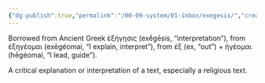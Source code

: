 ```yaml
---
{"dg-publish":true,"permalink":"/00-09-system/01-inbox/exegesis/","created":"2023-10-03","updated":"2024-02-16"}
---
```


Borrowed from Ancient Greek ἐξήγησις (exḗgēsis, “interpretation”), from ἐξηγέομαι (exēgéomai, “I explain, interpret”), from ἐξ (ex, “out”) + ἡγέομαι (hēgéomai, “I lead, guide”).

A critical explanation or interpretation of a text, especially a religious text.
